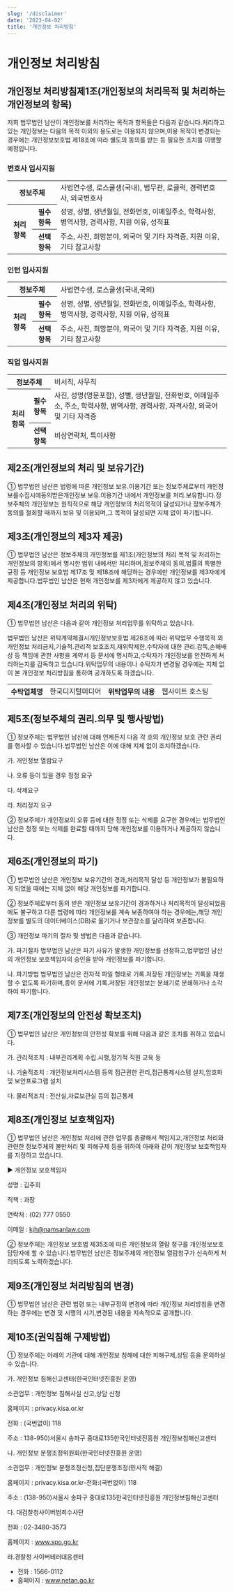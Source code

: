 ```yaml
---
slug: '/disclaimer'
date: '2023-04-02'
title: '개인정보 처리방침'
---
```


# 개인정보 처리방침

## 개인정보 처리방침제1조(개인정보의 처리목적 및 처리하는 개인정보의 항목)

저희 법무법인 남산이 개인정보를 처리하는 목적과 항목들은 다음과 같습니다.처리하고 있는 개인정보는 다음의 목적 이외의 용도로는 이용되지 않으며,이용 목적이 변경되는 경우에는 개인정보보호법 제18조에 따라 별도의 동의를 받는 등 필요한 조치를 이행할 예정입니다.

### 변호사 입사지원

<table>
  <tr>
    <th colspan="2">
      정보주체
    </th>
    <td colspan="2">
      사법연수생, 로스쿨생(국내), 법무관, 로클럭, 경력변호사, 외국변호사
    </td>
  </tr>
  <tr>
    <th rowspan="2">
      처리항목
    </th>
    <th>
      필수항목
    </th>
    <td>
      성명, 성별, 생년월일, 전화번호, 이메일주소, 학력사항, 병역사항, 경력사항, 지원 이유, 성적표
    </td>
  </tr>
  <tr>
    <th>
      선택항목
    </th>
    <td>
      주소, 사진, 희망분야, 외국어 및 기타 자격증, 지원 이유, 기타 참고사항
    </td>
  </tr>
</table>

### 인턴 입사지원

<table>
  <tr>
    <th colspan="2">
      정보주체
    </th>
    <td colspan="2">
      사법연수생, 로스쿨생(국내,국외)
    </td>
  </tr>
  <tr>
    <th rowspan="2">
      처리항목
    </th>
    <th>
      필수항목
    </th>
    <td>
      성명, 성별, 생년월일, 전화번호, 이메일주소, 학력사항, 병역사항, 경력사항, 지원 이유, 성적표
    </td>
  </tr>
  <tr>
    <th>
      선택항목
    </th>
    <td>
      주소, 사진, 희망분야, 외국어 및 기타 자격증, 지원 이유, 기타 참고사항
    </td>
  </tr>
</table>

### 직업 입사지원

<table>
  <tr>
    <th colspan="2">
      정보주체
    </th>
    <td colspan="2">
      비서직, 사무직
    </td>
  </tr>
  <tr>
    <th rowspan="2">
      처리항목
    </th>
    <th>
      필수항목
    </th>
    <td>
      사진, 성명(영문포함), 성별, 생년월일, 전화번호, 이메일주소, 주소, 학력사항, 병역사항, 경력사항, 자격사항, 외국어 및 기타 자격증
    </td>
  </tr>
  <tr>
    <th>
      선택항목
    </th>
    <td>
      비상연락처, 특이사항
    </td>
  </tr>
</table>

## 제2조(개인정보의 처리 및 보유기간)

① 법무법인 남산은 법령에 따른 개인정보 보유․이용기간 또는 정보주체로부터 개인정보를수집시에동의받은개인정보 보유․이용기간 내에서 개인정보를 처리․보유합니다.정보주체의 개인정보는 원칙적으로 해당 개인정보의 처리목적이 달성되거나 정보주체가 동의를 철회할 때까지 보유 및 이용되며,그 목적이 달성되면 지체 없이 파기됩니다.

## 제3조(개인정보의 제3자 제공)

① 법무법인 남산은 정보주체의 개인정보를 제1조(개인정보의 처리 목적 및 처리하는 개인정보의 항목)에서 명시한 범위 내에서만 처리하며,정보주체의 동의,법률의 특별한 규정 등 개인정보 보호법 제17조 및 제18조에 해당하는 경우에만 개인정보를 제3자에게 제공합니다.법무법인 남산은 현재 개인정보를 제3자에게 제공하지 않고 있습니다.

## 제4조(개인정보 처리의 위탁)

① 법무법인 남산은 다음과 같이 개인정보 처리업무를 위탁하고 있습니다.

법무법인 남산은 위탁계약체결시개인정보보호법 제26조에 따라 위탁업무 수행목적 외 개인정보 처리금지,기술적․관리적 보호조치,재위탁제한,수탁자에 대한 관리․감독,손해배상 등 책임에 관한 사항을 계약서 등 문서에 명시하고,수탁자가 개인정보를 안전하게 처리하는지를 감독하고 있습니다.위탁업무의 내용이나 수탁자가 변경될 경우에는 지체 없이 본 개인정보 처리방침을 통하여 공개하도록 하겠습니다.

<table>
  <tr>
    <th>
      수탁업체명
    </th>
    <td>
      한국디지털미디어
    </td>
    <th>
      위탁업무의 내용
    </th>
    <td>
      웹사이트 호스팅
    </td>
  </tr>
</table>

## 제5조(정보주체의 권리․의무 및 행사방법)

① 정보주체는 법무법인 남산에 대해 언제든지 다음 각 호의 개인정보 보호 관련 권리를 행사할 수 있습니다.법무법인 남산은 이에 대해 지체 없이 조치하겠습니다.

가. 개인정보 열람요구

나. 오류 등이 있을 경우 정정 요구

다. 삭제요구

라. 처리정지 요구

② 정보주체가 개인정보의 오류 등에 대한 정정 또는 삭제를 요구한 경우에는 법무법인 남산은 정정 또는 삭제를 완료할 때까지 당해 개인정보를 이용하거나 제공하지 않습니다.

## 제6조(개인정보의 파기)

① 법무법인 남산은 개인정보 보유기간의 경과,처리목적 달성 등 개인정보가 불필요하게 되었을 때에는 지체 없이 해당 개인정보를 파기합니다.

② 정보주체로부터 동의 받은 개인정보 보유기간이 경과하거나 처리목적이 달성되었음에도 불구하고 다른 법령에 따라 개인정보를 계속 보존하여야 하는 경우에는,해당 개인정보를 별도의 데이터베이스(DB)로 옮기거나 보관장소를 달리하여 보존합니다.

③ 개인정보 파기의 절차 및 방법은 다음과 같습니다.

가. 파기절차
법무법인 남산은 파기 사유가 발생한 개인정보를 선정하고,법무법인 남산의 개인정보 보호책임자의 승인을 받아 개인정보를 파기합니다.

나. 파기방법
법무법인 남산은 전자적 파일 형태로 기록․저장된 개인정보는 기록을 재생할 수 없도록 파기하며,종이 문서에 기록․저장된 개인정보는 분쇄기로 분쇄하거나 소각하여 파기합니다.

## 제7조(개인정보의 안전성 확보조치)

① 법무법인 남산은 개인정보의 안전성 확보를 위해 다음과 같은 조치를 취하고 있습니다.

가. 관리적조치 : 내부관리계획 수립․시행,정기적 직원 교육 등

나. 기술적조치 : 개인정보처리시스템 등의 접근권한 관리,접근통제시스템 설치,암호화 및 보안프로그램 설치

다. 물리적조치 : 전산실,자료보관실 등의 접근통제

## 제8조(개인정보 보호책임자)

① 법무법인 남산은 개인정보 처리에 관한 업무를 총괄해서 책임지고,개인정보 처리와 관련한 정보주체의 불만처리 및 피해구제 등을 위하여 아래와 같이 개인정보 보호책임자를 지정하고 있습니다.

▶ 개인정보 보호책임자

성명 : 김주희

직책 : 과장

연락처 : (02) 777 0550

이메일 : kjh@namsanlaw.com

② 정보주체는 개인정보 보호법 제35조에 따른 개인정보의 열람 청구를 개인정보보호 담당자에 할 수 있습니다.법무법인 남산은 정보주체의 개인정보 열람청구가 신속하게 처리되도록 노력하겠습니다.

## 제9조(개인정보 처리방침의 변경)

① 법무법인 남산은 관련 법령 또는 내부규정의 변경에 따라 개인정보 처리방침을 변경하는 경우에는 변경 및 시행의 시기,변경된 내용을 지속적으로 공개합니다.

## 제10조(권익침해 구제방법)

① 정보주체는 아래의 기관에 대해 개인정보 침해에 대한 피해구제,상담 등을 문의하실 수 있습니다.

가. 개인정보 침해신고센터(한국인터넷진흥원 운영)

소관업무 : 개인정보 침해사실 신고,상담 신청

홈페이지 : privacy.kisa.or.kr

전화 : (국번없이) 118

주소 : 138-950)서울시 송파구 중대로135한국인터넷진흥원 개인정보침해신고센터

나. 개인정보 분쟁조정위원회(한국인터넷진흥원 운영)

소관업무 : 개인정보 분쟁조정신청,집단분쟁조정(민사적 해결)

홈페이지 : privacy.kisa.or.kr-전화:(국번없이) 118

주소 : (138-950)서울시 송파구 중대로135한국인터넷진흥원 개인정보침해신고센터

다. 대검찰청사이버범죄수사단

전화 : 02-3480-3573

홈페이지 : www.spo.go.kr

라.경찰청 사이버테러대응센터

- 전화 : 1566-0112
- 홈페이지 : www.netan.go.kr
